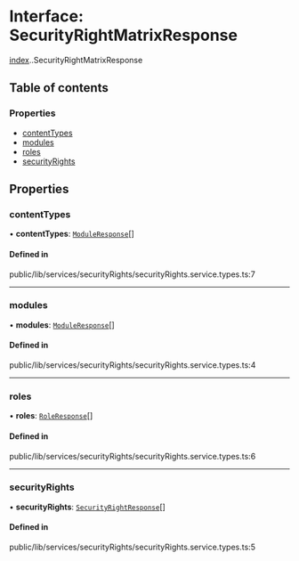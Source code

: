 # Interface: SecurityRightMatrixResponse

[index](../wiki/index).[<internal>](../wiki/index.%3Cinternal%3E).SecurityRightMatrixResponse

## Table of contents

### Properties

- [contentTypes](../wiki/index.%3Cinternal%3E.SecurityRightMatrixResponse#contenttypes)
- [modules](../wiki/index.%3Cinternal%3E.SecurityRightMatrixResponse#modules)
- [roles](../wiki/index.%3Cinternal%3E.SecurityRightMatrixResponse#roles)
- [securityRights](../wiki/index.%3Cinternal%3E.SecurityRightMatrixResponse#securityrights)

## Properties

### contentTypes

• **contentTypes**: [`ModuleResponse`](../wiki/index.%3Cinternal%3E.ModuleResponse)[]

#### Defined in

public/lib/services/securityRights/securityRights.service.types.ts:7

___

### modules

• **modules**: [`ModuleResponse`](../wiki/index.%3Cinternal%3E.ModuleResponse)[]

#### Defined in

public/lib/services/securityRights/securityRights.service.types.ts:4

___

### roles

• **roles**: [`RoleResponse`](../wiki/index.%3Cinternal%3E.RoleResponse)[]

#### Defined in

public/lib/services/securityRights/securityRights.service.types.ts:6

___

### securityRights

• **securityRights**: [`SecurityRightResponse`](../wiki/index.%3Cinternal%3E.SecurityRightResponse)[]

#### Defined in

public/lib/services/securityRights/securityRights.service.types.ts:5
